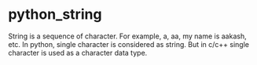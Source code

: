 # python_string

String is a sequence of character. For example, a, aa, my name is aakash, etc. In python, single character is considered as string. But in c/c++ single character is used as a character data type. 
